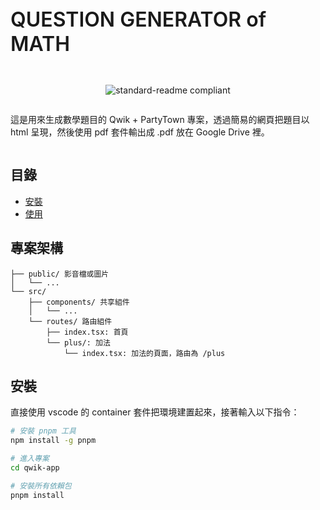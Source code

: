 <div style="display:flex; flex-direction: column; align-items: center">
    <p style="font-size: 2rem; font-weight: 600">QUESTION GENERATOR of MATH</p>

![standard-readme compliant](https://img.shields.io/npm/v/@angular/core.svg?logo=npm&logoColor=fff&label=NPM+package&color=limegreen)

這是用來生成數學題目的 Qwik + PartyTown 專案，透過簡易的網頁把題目以 html 呈現，然後使用 pdf 套件輸出成 .pdf 放在 Google Drive 裡。
</div>



## 目錄
- [安裝](#安裝)
- [使用](#使用)

## 專案架構
```
├── public/ 影音檔或圖片
│   └── ...
└── src/
    ├── components/ 共享組件
    │   └── ...
    └── routes/ 路由組件
        ├── index.tsx: 首頁
        └── plus/: 加法
            └── index.tsx: 加法的頁面，路由為 /plus
```

## 安裝
直接使用 vscode 的 container 套件把環境建置起來，接著輸入以下指令：
```sh
# 安裝 pnpm 工具
npm install -g pnpm

# 進入專案
cd qwik-app

# 安裝所有依賴包
pnpm install
```